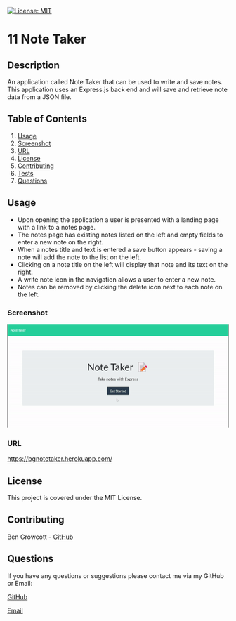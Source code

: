 [![License: MIT](https://img.shields.io/badge/License-MIT-yellow.svg)](https://opensource.org/licenses/MIT)
# 11 Note Taker

## Description

An application called Note Taker that can be used to write and save notes. This application uses an Express.js back end and will save and retrieve note data from a JSON file.

## Table of Contents

1. [Usage](#usage)
  1. [Screenshot](#screenshot)
  2. [URL](#url)
2. [License](#license)
3. [Contributing](#contributing)
4. [Tests](#tests)
5. [Questions](#questions)
## Usage

- Upon opening the application a user is presented with a landing page with a link to a notes page.
- The notes page has existing notes listed on the left and empty fields to enter a new note on the right.
- When a notes title and text is entered a save button appears - saving a note will add the note to the list on the left.
- Clicking on a note title on the left will display that note and its text on the right.
- A write note icon in the navigation allows a user to enter a new note.
- Notes can be removed by clicking the delete icon next to each note  on the left.

### Screenshot

![Gif demonstrating web app usage](./Assets/notetakergif.gif)

### URL

https://bgnotetaker.herokuapp.com/

## License

This project is covered under the MIT License.

## Contributing

Ben Growcott - [GitHub](https://github.com/BGrowcott)

## Questions

If you have any questions or suggestions please contact me via my GitHub or Email:

[GitHub](https://github.com/BGrowcott)

[Email](mailto:bg.coding101@gmail.com)